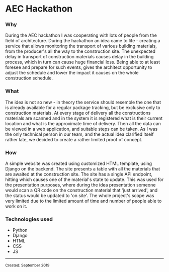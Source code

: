 <html>
<body>
<h1 class="title">AEC Hackathon</h1>
<h3 class="why">Why</h3>
<p class="why">During the AEC hackathon I was cooperating with lots of people from the field of architecture. During the hackathon an idea came to life - creating a service that allows monitoring the transport of various building materials, from the producer's all the way to the construction site. The unexpected delay in transport of construction materials causes delay in the building process, which in turn can cause huge financial loss. Being able to at least foresee and prepare for such events, gives the architect opportunity to adjust the schedule and lower the impact it causes on the whole construction schedule.</p>
<h3 class="what">What</h3>
<p class="what">The idea is not so new - in theory the service should resemble the one that is already available for a regular package tracking, but be exclusive only to construction materials. At every stage of delivery all the constructions materials are scanned and in the system it is registered what is their current location and what is the approximate time of delivery. Then all the data can be viewed in a web application, and suitable steps can be taken. As I was the only technical person in our team, and the actual idea clarified itself rather late, we decided to create a rather limited proof of concept.</p>
<h3 class="how">How</h3>
<p class="how">A simple website was created using customized HTML template, using Django on the backend. The site presents a table with all the materials that are awaited at the construction site. The site has a single API endpoint, hitting which causes one of the material's state to update. This was used for the presentation purposes, where during the idea presentation someone would scan a QR code on the construction material that 'just arrived', and the status would be updated to 'on site'. The whole project's scope was very limited due to the limited amount of time and number of people able to work on it.</p>
<h3 class="technologies">Technologies used</h3>
<ul class="technologies">
  <li class="technologies" hover="Python">Python</li>
  <li class="technologies" hover="Python">Django</li>
  <li class="technologies" hover="Python">HTML</li>
  <li class="technologies" hover="Python">CSS</li>
  <li class="technologies" hover="Python">JS</li>
</ul>
<hr>
<small class="created">Created: September 2019</small>
</body>
</html>

